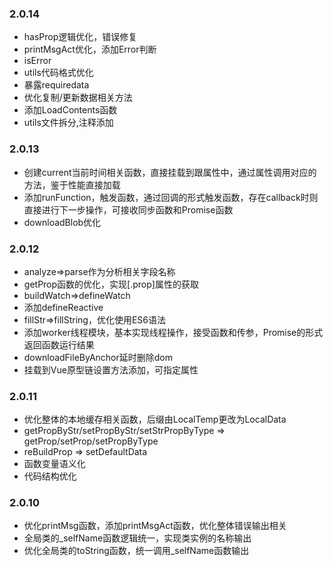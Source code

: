### 2.0.14
- hasProp逻辑优化，错误修复
- printMsgAct优化，添加Error判断
- isError
- utils代码格式优化
- 暴露requiredata
- 优化复制/更新数据相关方法
- 添加LoadContents函数
- utils文件拆分,注释添加

### 2.0.13
- 创建current当前时间相关函数，直接挂载到跟属性中，通过属性调用对应的方法，鉴于性能直接加载
- 添加runFunction，触发函数，通过回调的形式触发函数，存在callback时则直接进行下一步操作，可接收同步函数和Promise函数
- downloadBlob优化

### 2.0.12
- analyze=>parse作为分析相关字段名称
- getProp函数的优化，实现[.prop]属性的获取
- buildWatch=>defineWatch
- 添加defineReactive
- fillStr=>fillString，优化使用ES6语法
- 添加worker线程模块，基本实现线程操作，接受函数和传参，Promise的形式返回函数运行结果
- downloadFileByAnchor延时删除dom
- 挂载到Vue原型链设置方法添加，可指定属性

### 2.0.11
- 优化整体的本地缓存相关函数，后缀由LocalTemp更改为LocalData
- getPropByStr/setPropByStr/setStrPropByType => getProp/setProp/setPropByType
- reBuildProp => setDefaultData
- 函数变量语义化
- 代码结构优化

### 2.0.10
- 优化printMsg函数，添加printMsgAct函数，优化整体错误输出相关
- 全局类的_selfName函数逻辑统一，实现类实例的名称输出
- 优化全局类的toString函数，统一调用_selfName函数输出